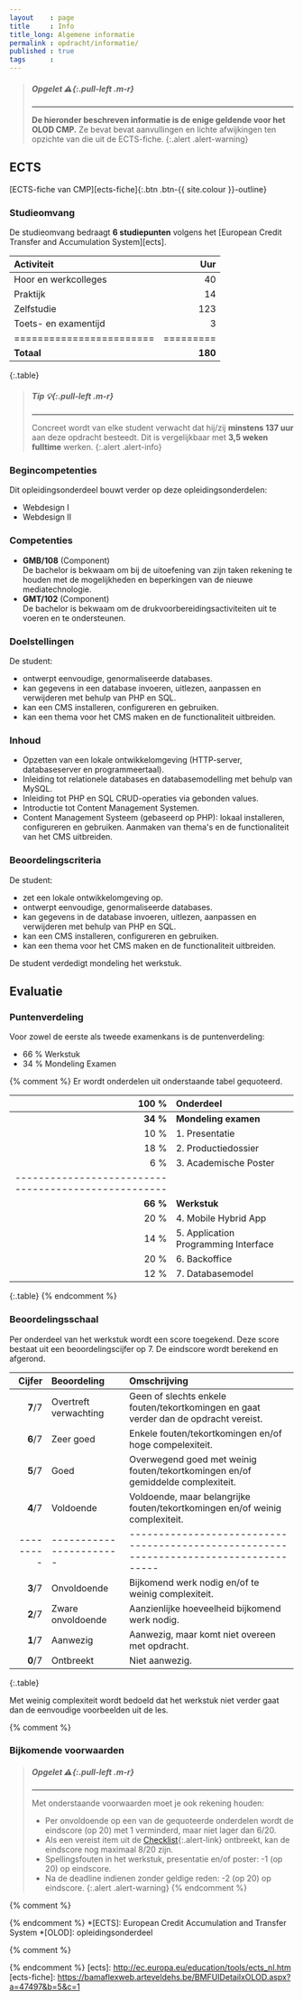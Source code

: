 ```yaml
---
layout    : page
title     : Info
title_long: Algemene informatie
permalink : opdracht/informatie/
published : true
tags      :
---
```


> ##### **Opgelet** *:warning:*{:.pull-left .m-r}
> ---
> **De hieronder beschreven informatie is de enige geldende voor het OLOD CMP.**
> Ze bevat bevat aanvullingen en lichte afwijkingen ten opzichte van die uit de ECTS-fiche.
{:.alert .alert-warning}

ECTS
----

[ECTS-fiche van CMP][ects-fiche]{:.btn .btn-{{ site.colour }}-outline}

### Studieomvang

De studieomvang bedraagt **6 studiepunten** volgens het [European Credit Transfer and Accumulation System][ects].

|   Activiteit           |   Uur   |
|:-----------------------|--------:|
|   Hoor en werkcolleges |    40   |
|   Praktijk             |    14   |
|   Zelfstudie           |   123   |
|   Toets- en examentijd |     3   |
|========================|=========|
| **Totaal**             | **180** |
{:.table}

> ##### **Tip** *:bulb:*{:.pull-left .m-r}
> ---
> Concreet wordt van elke student verwacht dat hij/zij **minstens 137 uur** aan deze opdracht besteedt.
> Dit is vergelijkbaar met **3,5 weken fulltime** werken.
{:.alert .alert-info}

### Begincompetenties

Dit opleidingsonderdeel bouwt verder op deze opleidingsonderdelen:

 - Webdesign I
 - Webdesign II

### Competenties

 - **GMB/108** (Component)  
   De bachelor is bekwaam om bij de uitoefening van zijn taken rekening te houden met de mogelijkheden en beperkingen van de nieuwe mediatechnologie.
 - **GMT/102** (Component)  
   De bachelor is bekwaam om de drukvoorbereidingsactiviteiten uit te voeren en te ondersteunen.

### Doelstellingen

De student:

 - ontwerpt eenvoudige, genormaliseerde databases.
 - kan gegevens in een database invoeren, uitlezen, aanpassen en verwijderen met behulp van PHP en SQL.
 - kan een CMS installeren, configureren en gebruiken. 
 - kan een thema voor het CMS maken en de functionaliteit uitbreiden.

### Inhoud

 - Opzetten van een lokale ontwikkelomgeving (HTTP-server, databaseserver en programmeertaal).
 - Inleiding tot relationele databases en databasemodelling met behulp van MySQL.
 - Inleiding tot PHP en SQL CRUD-operaties via gebonden values.
 - Introductie tot Content Management Systemen.
 - Content Management Systeem (gebaseerd op PHP): lokaal installeren, configureren en gebruiken. Aanmaken van thema's en de functionaliteit van het CMS uitbreiden.

### Beoordelingscriteria

De student:

 - zet een lokale ontwikkelomgeving op.
 - ontwerpt eenvoudige, genormaliseerde databases.
 - kan gegevens in de database invoeren, uitlezen, aanpassen en verwijderen met behulp van PHP en SQL.
 - kan een CMS installeren, configureren en gebruiken. 
 - kan een thema voor het CMS maken en de functionaliteit uitbreiden.

De student verdedigt mondeling het werkstuk. 

Evaluatie
---------

### Puntenverdeling

Voor zowel de eerste als tweede examenkans is de puntenverdeling:

 - 66 % Werkstuk 
 - 34 % Mondeling Examen

{% comment %}
Er wordt onderdelen uit onderstaande tabel gequoteerd.

|  100 %    | Onderdeel                              |
|----------:|:---------------------------------------|
| **34 %**  | **Mondeling examen**                   |
|   10 %    |   1. Presentatie                       |
|   18 %    |   2. Productiedossier                  |
|    6 %    |   3. Academische Poster                |
|----------------------------------------------------|
| **66 %**  | **Werkstuk**                           |
|   20 %    |   4. Mobile Hybrid App                 |
|   14 %    |   5. Application Programming Interface |
|   20 %    |   6. Backoffice                        |
|   12 %    |   7. Databasemodel                     |
{:.table}
{% endcomment %}

### Beoordelingsschaal

Per onderdeel van het werkstuk wordt een score toegekend. Deze score bestaat uit een beoordelingscijfer op 7. De eindscore wordt berekend en afgerond.

| Cijfer  | Beoordeling           | Omschrijving                                                                         |
|--------:|:----------------------|:-------------------------------------------------------------------------------------|
| **7**/7 | Overtreft verwachting | Geen of slechts enkele fouten/tekortkomingen en gaat verder dan de opdracht vereist. |
| **6**/7 | Zeer goed             | Enkele fouten/tekortkomingen en/of hoge compelexiteit.                               |
| **5**/7 | Goed                  | Overwegend goed met weinig fouten/tekortkomingen en/of gemiddelde complexiteit.      |
| **4**/7 | Voldoende             | Voldoende, maar belangrijke fouten/tekortkomingen en/of weinig complexiteit.         |
|---------|-----------------------|--------------------------------------------------------------------------------------|
| **3**/7 | Onvoldoende           | Bijkomend werk nodig en/of te weinig complexiteit.                                   |
| **2**/7 | Zware onvoldoende     | Aanzienlijke hoeveelheid bijkomend werk nodig.                                       |
| **1**/7 | Aanwezig              | Aanwezig, maar komt niet overeen met opdracht.                                       |
| **0**/7 | Ontbreekt             | Niet aanwezig.                                                                       |
{:.table}

Met weinig complexiteit wordt bedoeld dat het werkstuk niet verder gaat dan de eenvoudige voorbeelden uit de les.

{% comment %}
### Bijkomende voorwaarden

> ##### **Opgelet** *:warning:*{:.pull-left .m-r}
> ---
> Met onderstaande voorwaarden moet je ook rekening houden:
>
> - Per onvoldoende op een van de gequoteerde onderdelen wordt de eindscore (op 20) met 1 verminderd, maar niet lager dan 6/20.
> - Als een vereist item uit de [Checklist](/opdracht/checklist/){:.alert-link} ontbreekt, kan de eindscore nog maximaal 8/20 zijn.
> - Spellingsfouten in het werkstuk, presentatie en/of poster: -1 (op 20) op eindscore.
> - Na de deadline indienen zonder geldige reden: -2 (op 20) op eindscore.
{:.alert .alert-warning}
{% endcomment %}


{% comment %}
<!-- ⚓ Afkortingen -->
{% endcomment %}
*[ECTS]:                    European Credit Accumulation and Transfer System
*[OLOD]:                    opleidingsonderdeel

{% comment %}
<!-- ⚓ Hyperlinks -->
{% endcomment %}
[ects]:                     http://ec.europa.eu/education/tools/ects_nl.htm
[ects-fiche]:               https://bamaflexweb.arteveldehs.be/BMFUIDetailxOLOD.aspx?a=47497&b=5&c=1